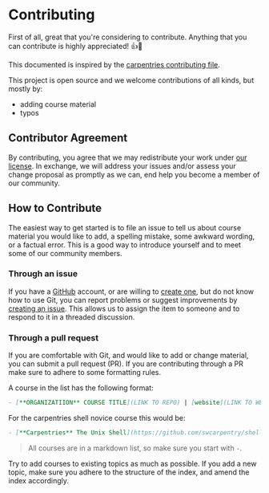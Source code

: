 # Contributing

First of all, great that you're considering to contribute. Anything that you can contribute is highly appreciated! :thumbsup::tada:

This documented is inspired by the [carpentries contributing file](https://github.com/carpentries/lesson-example/blob/main/CONTRIBUTING.md). 

This project is open source and we welcome contributions of all kinds, but mostly by:

- adding course material
- typos

## Contributor Agreement

By contributing, you agree that we may redistribute your work under [our license](LICENSE.md). In exchange, we will address your issues and/or assess your change proposal as promptly as we can, end help you become a member of our community.

## How to Contribute

The easiest way to get started is to file an issue to tell us about course material you would like to add, a spelling mistake, some awkward wording, or a factual error. This is a good way to introduce yourself and to meet some of our community members.

### Through an issue

If you have a [GitHub](https://github.com/) account, or are willing to [create one](https://github.com/join), but do not know how to use Git, you can report problems or suggest improvements by [creating an issue](https://github.com/sib-swiss/training-collection/issues). This allows us to assign the item to someone and to respond to it in a threaded discussion.

### Through a pull request

If you are comfortable with Git, and would like to add or change material,  you can submit a pull request (PR). If you are contributing through a PR make sure to adhere to some formatting rules.

A course in the list has the following format:

```md
- [**ORGANIZATIION** COURSE TITLE](LINK TO REPO) | [website](LINK TO WEBSITE)
```

For the carpentries shell novice course this would be:

```md
- [**Carpentries** The Unix Shell](https://github.com/swcarpentry/shell-novice) | [website](https://swcarpentry.github.io/shell-novice/)
```


> All courses are in a markdown list, so make sure you start with `-`.

Try to add courses to existing topics as much as possible. If you add a new topic, make sure you adhere to the structure of the index, and amend the index accordingly. 

